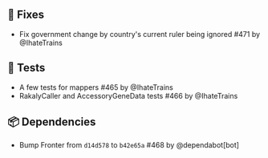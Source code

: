 ## 🐛 Fixes

- Fix government change by country's current ruler being ignored #471 by @IhateTrains

## 🧪 Tests

- A few tests for mappers #465 by @IhateTrains
- RakalyCaller and AccessoryGeneData tests #466 by @IhateTrains

## 📦 Dependencies

- Bump Fronter from `d14d578` to `b42e65a` #468 by @dependabot[bot]